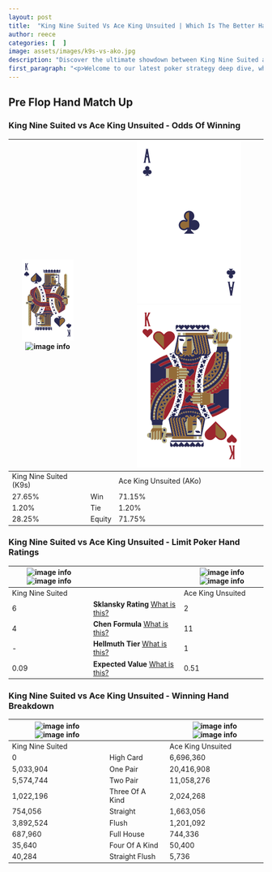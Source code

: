 ```yaml
---
layout: post
title:  "King Nine Suited Vs Ace King Unsuited | Which Is The Better Hand In Poker? A Complete Guide"
author: reece
categories: [  ]
image: assets/images/k9s-vs-ako.jpg
description: "Discover the ultimate showdown between King Nine Suited and Ace King Unsuited in poker! Uncover the odds, strategies, and scenarios where one hand triumphs over the other. Get ready to up your poker game with this thrilling analysis."
first_paragraph: "<p>Welcome to our latest poker strategy deep dive, where we're pitting two distinct hands against each other in a high-stakes showdown: King Nine Suited vs Ace King Unsuited.</p><p>In the dynamic world of poker, every decision counts, and knowing which hand holds the upper hand is key to your success at the table.</p><p>In this article, we'll dissect these two hands, explore the scenarios where one dominates the other, and equip you with the knowledge to make strategic choices that can tip the odds in your favor.</p><p>Get ready to unravel the intriguing dynamics of these poker hands and elevate your game to new heights.</p>"
---
```




[comment]: # (sp0)

## Pre Flop Hand Match Up

<div class="table hand-ratings" markdown="1"> 



### King Nine Suited vs Ace King Unsuited - Odds Of Winning


    
| ![image info](assets/images/hand1/k.png) ![image info](assets/images/hand1/9s.png) |  | ![image info](assets/images/hand2/a.png) ![image info](assets/images/hand2/ko.png) |
| -------- | -------- | -------- |
| King Nine Suited (K9s) |  | Ace King Unsuited (AKo) |
| 27.65% | Win | 71.15% |
| 1.20% | Tie | 1.20% |
| 28.25% | Equity | 71.75% |




[comment]: # (sp1)



### King Nine Suited vs Ace King Unsuited - Limit Poker Hand Ratings


    
| ![image info](https://www.riverpairs.com/assets/images/hand1/k.png) ![image info](https://www.riverpairs.com/assets/images/hand1/9s.png) |  | ![image info](https://www.riverpairs.com/assets/images/hand2/a.png) ![image info](https://www.riverpairs.com/assets/images/hand2/ko.png) |
| -------- | -------- | -------- |
| King Nine Suited |  | Ace King Unsuited |
| 6 | **Sklansky Rating** [What is this?](/sklansky-rating-explained) | 2 |
| 4 | **Chen Formula** [What is this?](/chen-formula-explained) | 11 |
| - | **Hellmuth Tier** [What is this?](/Hellmuth-tier-explained) | 1 |
| 0.09 | **Expected Value** [What is this?](/expected-value-explained) | 0.51 |




[comment]: # (sp2)



### King Nine Suited vs Ace King Unsuited - Winning Hand Breakdown


    
| ![image info](https://www.riverpairs.com/assets/images/hand1/k.png) ![image info](https://www.riverpairs.com/assets/images/hand1/9s.png) |  | ![image info](https://www.riverpairs.com/assets/images/hand2/a.png) ![image info](https://www.riverpairs.com/assets/images/hand2/ko.png) |
| -------- | -------- | -------- |
| King Nine Suited |  | Ace King Unsuited |
| 0 | High Card | 6,696,360 |
| 5,033,904 | One Pair | 20,416,908 |
| 5,574,744 | Two Pair | 11,058,276 |
| 1,022,196 | Three Of A Kind | 2,024,268 |
| 754,056 | Straight | 1,663,056 |
| 3,892,524 | Flush | 1,201,092 |
| 687,960 | Full House | 744,336 |
| 35,640 | Four Of A Kind | 50,400 |
| 40,284 | Straight Flush | 5,736 |




[comment]: # (sp3)



</div>

[comment]: # (sp4)



[comment]: # (sp5)

